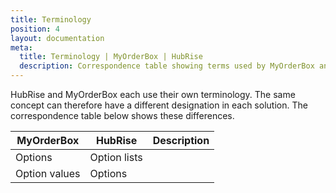 ```yaml
---
title: Terminology
position: 4
layout: documentation
meta:
  title: Terminology | MyOrderBox | HubRise
  description: Correspondence table showing terms used by MyOrderBox and those used on HubRise for the same concept. Connect apps and synchronise your data.
---
```


HubRise and MyOrderBox each use their own terminology. The same concept can therefore have a different designation in each solution. The correspondence table below shows these differences.

| MyOrderBox      | HubRise       | Description                           |
| --------------- | -----------   | ------------------------------------- |
| Options         | Option lists  |                                       |
| Option values   | Options       |                                       |


